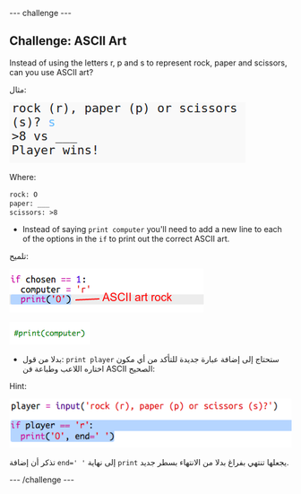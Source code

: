 \--- challenge \---

## Challenge: ASCII Art

Instead of using the letters r, p and s to represent rock, paper and scissors, can you use ASCII art?

مثال:

![لقطة الشاشة](images/rps-ascii-challenge.png)

Where:

    rock: O
    paper: ___
    scissors: >8
    

+ Instead of saying `print computer` you'll need to add a new line to each of the options in the `if` to print out the correct ASCII art. 

تلميح:

![لقطة الشاشة](images/rps-ascii-rock.png)

![لقطة الشاشة](images/rps-comment-computer.png)

+ بدلا من قول: `print player` ستحتاج إلى إضافة عبارة جديدة للتأكد من أي مكون اختاره اللاعب وطباعة فن ASCII الصحيح:

Hint:

![لقطة الشاشة](images/rps-player-ascii.png)

تذكر أن إضافة `end=' '` إلى نهاية `print` يجعلها تنتهي بفراغ بدلا من الانتهاء بسطر جديد.

\--- /challenge \---